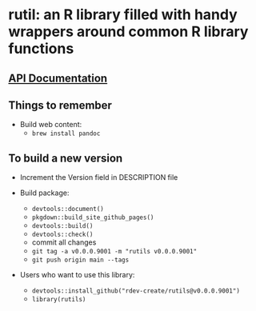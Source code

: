 # rutil: an R library filled with handy wrappers around common R library functions

## [API Documentation](https://rdev-create.github.io/rutils/reference/index.html)

## Things to remember

- Build web content:
  - `brew install pandoc`

## To build a new version

- Increment the Version field in DESCRIPTION file
- Build package:
  - `devtools::document()`
  - `pkgdown::build_site_github_pages()`
  - `devtools::build()`
  - `devtools::check()`
  - commit all changes
  - `git tag -a v0.0.0.9001 -m "rutils v0.0.0.9001"`
  - `git push origin main --tags`

- Users who want to use this library:
  - `devtools::install_github("rdev-create/rutils@v0.0.0.9001")`
  - `library(rutils)`
